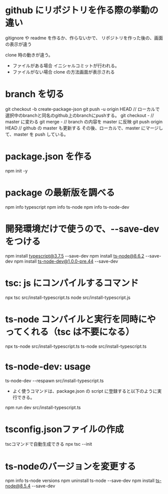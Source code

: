 # github にリポジトリを作る際の挙動の違い

gitignore や readme を作るか、作らないかで、
リポジトリを作った後の、画面の表示が違う

clone 時の動きが違う。

- ファイルがある場合
  イニシャルコミットが行われる。
- ファイルがない場合
  clone の方法画面が表示される

# branch を切る

git checkout -b create-package-json
git push -u origin HEAD  // ローカルで選択中のbranchと同名のgithub上のbranchにpushする。
git checkout - // master に変わる
git merge - // branch の内容を master に反映
git push origin HEAD // github の master も更新する
その後、ローカルで、master にマージして、master を push している。

# package.json を作る

npm init -y

# package の最新版を調べる

npm info typescript
npm info ts-node
npm info ts-node-dev

# 開発環境だけで使うので、--save-dev をつける

npm install typescript@3.7.5 --save-dev
npm install ts-node@8.6.2 --save-dev
npm install ts-node-dev@1.0.0-pre.44 --save-dev

# tsc: js にコンパイルするコマンド

npx tsc src/install-typescript.ts
node src/install-typescript.js

# ts-node コンパイルと実行を同時にやってくれる（tsc は不要になる）

npx ts-node src/install-typescript.ts
ts-node src/install-typescript.ts

# ts-node-dev: usage

ts-node-dev --respawn src/install-typescript.ts

- よく使うコマンドは、package.json の script に登録すると以下のように実行できる。

npm run dev src/install-typescript.ts


# tsconfig.jsonファイルの作成
tscコマンドで自動生成できる
npx tsc --init

# ts-nodeのバージョンを変更する
npm info ts-node versions
npm uninstall ts-node --save-dev
npm install ts-node@8.5.4 --save-dev
